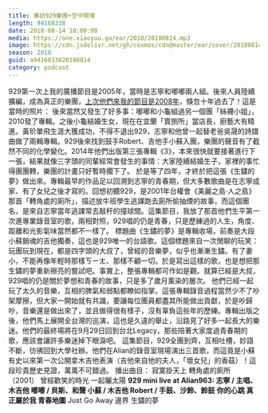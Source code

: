 ```yaml
---
title: 專訪929樂團+空中現場
length: 94168338
date: 2018-08-14 18:00:00
media: https://one.xiaoyuu.ga/ear/2018/20180814.mp3
image: https://cdn.jsdelivr.net/gh/coxmos/cdn@master/ear/cover/20180814.jpeg
season: 2018
guid: a9416833820180814
category: podcast
---
```


929第一次上我的廣播節目是2005年，當時是志寧和嘟嘟兩人組。後來人員陸續擴編，成為真正的樂團，<a href="http://blog.roodo.com/honeypie/archives/7609899.html">上次他們來我的節目是2008年</a>，倏忽十年過去了！這是當時的照片：
後來當然又發生了好多事：嘟嘟和小龜組過另一個團「絲襪小姐」，2010發了專輯。之後小龜結婚生女，現在在宜蘭「賣捌所」當店長，廚藝大有精進。黃玠單飛生涯大獲成功，不得不退出929，志寧和他曾一起替老爸吳晟的詩譜曲做了兩輯專輯。929後來找到鼓手Robert、吉他手小蘇入團，樂團的聲音有了截然不同的化學變化。2014年他們出版第三張專輯《3》，本來很快就要接著進行下一張，結果就像三字頭的同輩經常會發生的事情：大家陸續結婚生子，家裡的事忙得團團轉，樂團的計畫只好暫時擱下了。
於是等了四年，才終於把這張《生鏽的夢》做出來。專輯最早的作品足以回溯到志寧的青春期，但大多數歌曲是在志寧成家、有了女兒之後才寫的。回想初聽929，是2001年台權會《美麗之島‧人之島》那首「轉角處的廁所」，描述放牛班學生逃課跑去廁所偷抽煙的故事，而這個團名，是來自志寧當年逃課常去敲杆的撞球間。這集節目，我放了那首他們生平第一次進專業錄音室的歌，兩相對照，929唱的仍是青春，只是歷練過的人生，角度、距離和光影氣味當然都不一樣了。
標題曲《生鏽的夢》是專輯收場，前奏是大段小蘇銷魂的吉他獨奏，這也是929唯一的台語歌。這個標題來自一次閒聊的玩笑：玩團玩到現在，都是四字頭的大叔了，曾經的音樂夢，似乎也漸漸生鏽。有了妻小，不能再像年輕時那樣ㄎㄧㄤ、那樣不顧一切。於是寫出這樣的歌，也是想把那生鏽的夢重新擦亮的嘗試吧。事實上，整張專輯都可作如是觀。就算已經是大叔，929唱的仍是關於夢想和青春的故事，只是多了歲月薰染的層次。
他們已經一起玩了太久的音樂，互相的脾氣和弱點都瞭如指掌。這張專輯錄音過程當然少不了吵架摩擦，但大家一開始就有共識，要讓每位團員都盡其所能做出貢獻，於是吵歸吵，音樂還是做出來了，並且做得很有樣子，沒有辜負這些年的歷練。專輯出版之後，他們馬上展開全台灣的巡演，這也是久違的舉止，沿路見了好多一起長大的樂迷。他們的最終場將在9月29日回到台北Legacy，那些陪著大家度過青春期的歌，應該會讓許多樂迷掉下眼淚吧。
這集節目，929全團到齊，互相吐槽，妙語不斷，彷彿回到大學社辦。他們在Alian的錄音室現場演出三首歌，而這竟是小蘇有史以來第一次公開拿木吉他表演（吉他來自他的夫人，「壞女兒」的香菇）！這段珍貴歷史見證，萬萬不可錯過。
播出曲目：
寂寞掛天上
轉角處的廁所（2001）
曾經歡笑的時光
一起曬太陽
<strong>929 mini live at Alian963:
志寧 / 主唱、木吉他
嘟嘟 / 貝斯、和聲
小蘇 / 木吉他
Robert / 手鼓、沙鈴、鈴鼓</strong>
<strong>你的心跳
真正屬於我
青春地圖</strong>
Just Go Away
邊界
生鏽的夢

